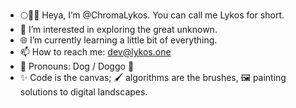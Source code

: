 - 🌕🎨🐺 Heya, I’m @ChromaLykos. You can call me Lykos for short.
- 🌌 I’m interested in exploring the great unknown.
- 🌐 I’m currently learning a little bit of everything.
- 📫 How to reach me: dev@lykos.one
- 🐺 Pronouns: Dog / Doggo 🐾
- ✨ Code is the canvas; 🖌️ algorithms are the brushes, 🖼️ painting solutions to digital landscapes.

<!---
ChromaLykos/ChromaLykos is a ✨ special ✨ repository because its `README.md` (this file) appears on your GitHub profile.
You can click the Preview link to take a look at your changes.
--->
